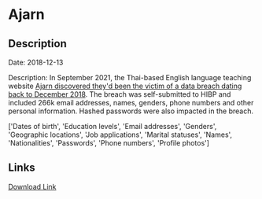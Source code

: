 # Ajarn

## Description

Date: 2018-12-13

Description:
In September 2021, the Thai-based English language teaching website <a href="https://www.ajarn.com/data-breach" target="_blank" rel="noopener">Ajarn discovered they'd been the victim of a data breach dating back to December 2018</a>. The breach was self-submitted to HIBP and included 266k email addresses, names, genders, phone numbers and other personal information. Hashed passwords were also impacted in the breach.


['Dates of birth', 'Education levels', 'Email addresses', 'Genders', 'Geographic locations', 'Job applications', 'Marital statuses', 'Names', 'Nationalities', 'Passwords', 'Phone numbers', 'Profile photos']

## Links

[Download Link](https://link-to.net/1229997/927.892790475514/dynamic/?r=aHR0cHM6Ly93d3cubWVkaWFmaXJlLmNvbS92aWV3L29mUWhMVWlLTHpFN1pqbS9hamFybi5jb20vZmlsZQ==)